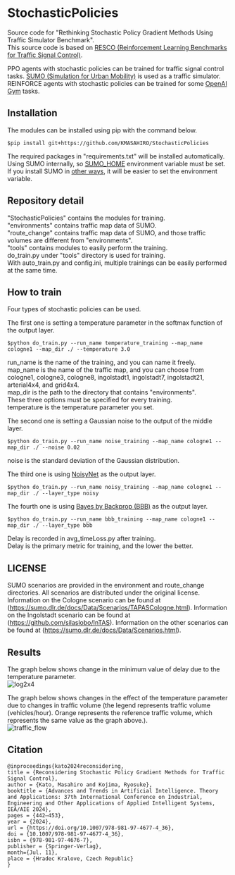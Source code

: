 # StochasticPolicies  
Source code for "Rethinking Stochastic Policy Gradient Methods Using Traffic Simulator Benchmark".  
This source code is based on [RESCO (Reinforcement Learning Benchmarks for Traffic Signal Control)](https://github.com/Pi-Star-Lab/RESCO).  
  
PPO agents with stochastic policies can be trained for traffic signal control tasks. [SUMO (Simulation for Urban Mobility)](https://eclipse.dev/sumo/) is used as a traffic simulator.  
REINFORCE agents with stochastic policies can be trained for some [OpenAI Gym](https://www.gymlibrary.dev/) tasks.

## Installation  
The modules can be installed using pip with the command below.  
```
$pip install git+https://github.com/KMASAHIRO/StochasticPolicies
```
The required packages in "requirements.txt" will be installed automatically.  
Using SUMO internally, so [SUMO_HOME](https://sumo.dlr.de/docs/Basics/Basic_Computer_Skills.html#sumo_home) environment variable must be set.  
If you install SUMO in [other ways](https://sumo.dlr.de/docs/Downloads.php), it will be easier to set the environment variable.

## Repository detail
"StochasticPolicies" contains the modules for training.  
"environments" contains traffic map data of SUMO.  
"route_change" contains traffic map data of SUMO, and those traffic volumes are different from "environments".  
"tools" contains modules to easily perform the training.  
do_train.py under "tools" directory is used for training.  
With auto_train.py and config.ini, multiple trainings can be easily performed at the same time.  

## How to train
Four types of stochastic policies can be used.  
  
The first one is setting a temperature parameter in the softmax function of the output layer.
```
$python do_train.py --run_name temperature_training --map_name cologne1 --map_dir ./ --temperature 3.0
```
run_name is the name of the training, and you can name it freely.  
map_name is the name of the traffic map, and you can choose from cologne1, cologne3, cologne8, ingolstadt1, ingolstadt7, ingolstadt21, arterial4x4, and grid4x4.  
map_dir is the path to the directory that contains "environments".  
These three options must be specified for every training.  
temperature is the temperature parameter you set.  

The second one is setting a Gaussian noise to the output of the middle layer.  
```
$python do_train.py --run_name noise_training --map_name cologne1 --map_dir ./ --noise 0.02
```
noise is the standard deviation of the Gaussian distribution.  

The third one is using [NoisyNet](https://github.com/Kaixhin/NoisyNet-A3C) as the output layer.  
```
$python do_train.py --run_name noisy_training --map_name cologne1 --map_dir ./ --layer_type noisy
```

The fourth one is using [Bayes by Backprop (BBB)](https://github.com/nitarshan/bayes-by-backprop/blob/master/Weight%20Uncertainty%20in%20Neural%20Networks.ipynb) as the output layer.  
```
$python do_train.py --run_name bbb_training --map_name cologne1 --map_dir ./ --layer_type bbb
```

Delay is recorded in avg_timeLoss.py after training.  
Delay is the primary metric for training, and the lower the better.  

## LICENSE
SUMO scenarios are provided in the environment and route_change directories. All scenarios are distributed under the original license. Information on the Cologne scenario can be found at (https://sumo.dlr.de/docs/Data/Scenarios/TAPASCologne.html). Information on the Ingolstadt scenario can be found at (https://github.com/silaslobo/InTAS). Information on the other scenarios can be found at (https://sumo.dlr.de/docs/Data/Scenarios.html).  

## Results
The graph below shows change in the minimum value of delay due to the temperature parameter.  
![log2x4](https://github.com/KMASAHIRO/StochasticPolicies/assets/74399610/0c8b5f39-a3d9-4425-8525-ee02461b7780)

The graph below shows changes in the effect of the temperature parameter due to changes in traffic volume (the legend represents traffic volume (vehicles/hour). Orange represents the reference traffic volume, which represents the same value as the graph above.).  
![traffic_flow](https://github.com/KMASAHIRO/StochasticPolicies/assets/74399610/25a588be-f5e5-4d9e-ba4d-e1d1806808ba)

## Citation
```
@inproceedings{kato2024reconsidering,
title = {Reconsidering Stochastic Policy Gradient Methods for Traffic Signal Control},
author = {Kato, Masahiro and Kojima, Ryosuke},
booktitle = {Advances and Trends in Artificial Intelligence. Theory and Applications: 37th International Conference on Industrial, Engineering and Other Applications of Applied Intelligent Systems, IEA/AIE 2024},
pages = {442–453},
year = {2024},
url = {https://doi.org/10.1007/978-981-97-4677-4_36},
doi = {10.1007/978-981-97-4677-4_36},
isbn = {978-981-97-4676-7},
publisher = {Springer-Verlag},
month={Jul. 11},
place = {Hradec Kralove, Czech Republic}
}
```
